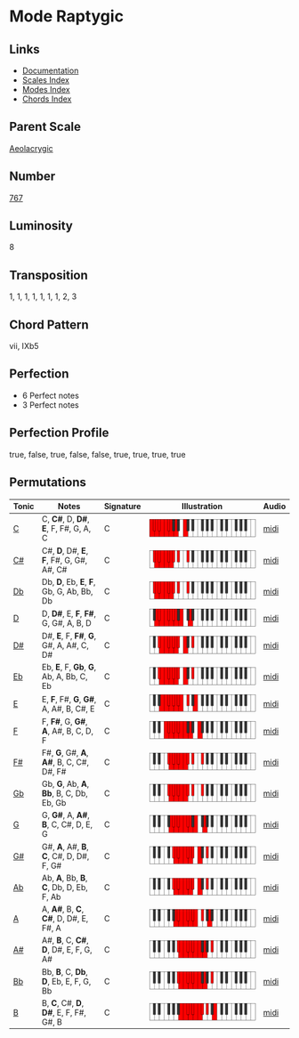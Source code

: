 # Mode Raptygic

## Links

- [Documentation](README.md)
- [Scales Index](Scales.md)
- [Modes Index](Modes.md)
- [Chords Index](Chords.md)

## Parent Scale

[Aeolacrygic](ScaleAeolacrygic.md)

## Number

[767](https://ianring.com/musictheory/scales/767)

## Luminosity

8

## Transposition

1, 1, 1, 1, 1, 1, 1, 2, 3

## Chord Pattern

vii, IXb5

## Perfection

- 6 Perfect notes
- 3 Perfect notes

## Perfection Profile

true, false, true, false, false, true, true, true, true

## Permutations

| Tonic | Notes | Signature | Illustration | Audio |
|-------|-------|-----------|--------------|-------|
| [C](ModeCNaturalRaptygic.md) | C, **C#**, D, **D#**, **E**, F, F#, G, A, C | C | ![CNaturalRaptygic](ModeCNaturalRaptygic.png) | [midi](https://github.com/edipermadi/music/blob/main/docs/ModeCNaturalRaptygic.mid?raw=true) |
| [C#](ModeCSharpRaptygic.md) | C#, **D**, D#, **E**, **F**, F#, G, G#, A#, C# | C | ![CSharpRaptygic](ModeCSharpRaptygic.png) | [midi](https://github.com/edipermadi/music/blob/main/docs/ModeCSharpRaptygic.mid?raw=true) |
| [Db](ModeDFlatRaptygic.md) | Db, **D**, Eb, **E**, **F**, Gb, G, Ab, Bb, Db | C | ![DFlatRaptygic](ModeDFlatRaptygic.png) | [midi](https://github.com/edipermadi/music/blob/main/docs/ModeDFlatRaptygic.mid?raw=true) |
| [D](ModeDNaturalRaptygic.md) | D, **D#**, E, **F**, **F#**, G, G#, A, B, D | C | ![DNaturalRaptygic](ModeDNaturalRaptygic.png) | [midi](https://github.com/edipermadi/music/blob/main/docs/ModeDNaturalRaptygic.mid?raw=true) |
| [D#](ModeDSharpRaptygic.md) | D#, **E**, F, **F#**, **G**, G#, A, A#, C, D# | C | ![DSharpRaptygic](ModeDSharpRaptygic.png) | [midi](https://github.com/edipermadi/music/blob/main/docs/ModeDSharpRaptygic.mid?raw=true) |
| [Eb](ModeEFlatRaptygic.md) | Eb, **E**, F, **Gb**, **G**, Ab, A, Bb, C, Eb | C | ![EFlatRaptygic](ModeEFlatRaptygic.png) | [midi](https://github.com/edipermadi/music/blob/main/docs/ModeEFlatRaptygic.mid?raw=true) |
| [E](ModeENaturalRaptygic.md) | E, **F**, F#, **G**, **G#**, A, A#, B, C#, E | C | ![ENaturalRaptygic](ModeENaturalRaptygic.png) | [midi](https://github.com/edipermadi/music/blob/main/docs/ModeENaturalRaptygic.mid?raw=true) |
| [F](ModeFNaturalRaptygic.md) | F, **F#**, G, **G#**, **A**, A#, B, C, D, F | C | ![FNaturalRaptygic](ModeFNaturalRaptygic.png) | [midi](https://github.com/edipermadi/music/blob/main/docs/ModeFNaturalRaptygic.mid?raw=true) |
| [F#](ModeFSharpRaptygic.md) | F#, **G**, G#, **A**, **A#**, B, C, C#, D#, F# | C | ![FSharpRaptygic](ModeFSharpRaptygic.png) | [midi](https://github.com/edipermadi/music/blob/main/docs/ModeFSharpRaptygic.mid?raw=true) |
| [Gb](ModeGFlatRaptygic.md) | Gb, **G**, Ab, **A**, **Bb**, B, C, Db, Eb, Gb | C | ![GFlatRaptygic](ModeGFlatRaptygic.png) | [midi](https://github.com/edipermadi/music/blob/main/docs/ModeGFlatRaptygic.mid?raw=true) |
| [G](ModeGNaturalRaptygic.md) | G, **G#**, A, **A#**, **B**, C, C#, D, E, G | C | ![GNaturalRaptygic](ModeGNaturalRaptygic.png) | [midi](https://github.com/edipermadi/music/blob/main/docs/ModeGNaturalRaptygic.mid?raw=true) |
| [G#](ModeGSharpRaptygic.md) | G#, **A**, A#, **B**, **C**, C#, D, D#, F, G# | C | ![GSharpRaptygic](ModeGSharpRaptygic.png) | [midi](https://github.com/edipermadi/music/blob/main/docs/ModeGSharpRaptygic.mid?raw=true) |
| [Ab](ModeAFlatRaptygic.md) | Ab, **A**, Bb, **B**, **C**, Db, D, Eb, F, Ab | C | ![AFlatRaptygic](ModeAFlatRaptygic.png) | [midi](https://github.com/edipermadi/music/blob/main/docs/ModeAFlatRaptygic.mid?raw=true) |
| [A](ModeANaturalRaptygic.md) | A, **A#**, B, **C**, **C#**, D, D#, E, F#, A | C | ![ANaturalRaptygic](ModeANaturalRaptygic.png) | [midi](https://github.com/edipermadi/music/blob/main/docs/ModeANaturalRaptygic.mid?raw=true) |
| [A#](ModeASharpRaptygic.md) | A#, **B**, C, **C#**, **D**, D#, E, F, G, A# | C | ![ASharpRaptygic](ModeASharpRaptygic.png) | [midi](https://github.com/edipermadi/music/blob/main/docs/ModeASharpRaptygic.mid?raw=true) |
| [Bb](ModeBFlatRaptygic.md) | Bb, **B**, C, **Db**, **D**, Eb, E, F, G, Bb | C | ![BFlatRaptygic](ModeBFlatRaptygic.png) | [midi](https://github.com/edipermadi/music/blob/main/docs/ModeBFlatRaptygic.mid?raw=true) |
| [B](ModeBNaturalRaptygic.md) | B, **C**, C#, **D**, **D#**, E, F, F#, G#, B | C | ![BNaturalRaptygic](ModeBNaturalRaptygic.png) | [midi](https://github.com/edipermadi/music/blob/main/docs/ModeBNaturalRaptygic.mid?raw=true) |
